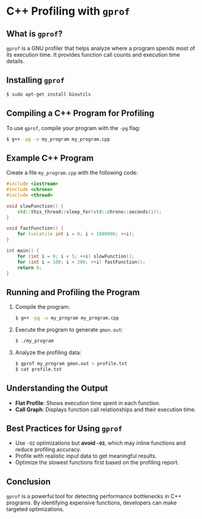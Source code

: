# C++ Profiling with `gprof`

## What is `gprof`?
`gprof` is a GNU profiler that helps analyze where a program spends most of its execution time. It provides function call counts and execution time details.

## Installing `gprof`
```sh
$ sudo apt-get install binutils
```

## Compiling a C++ Program for Profiling
To use `gprof`, compile your program with the `-pg` flag:
```sh
$ g++ -pg -o my_program my_program.cpp
```

## Example C++ Program
Create a file `my_program.cpp` with the following code:
```cpp
#include <iostream>
#include <chrono>
#include <thread>

void slowFunction() {
    std::this_thread::sleep_for(std::chrono::seconds(1));
}

void fastFunction() {
    for (volatile int i = 0; i < 1000000; ++i);
}

int main() {
    for (int i = 0; i < 5; ++i) slowFunction();
    for (int i = 100; i < 200; ++i) fastFunction();
    return 0;
}
```

## Running and Profiling the Program
1. Compile the program:
   ```sh
   $ g++ -pg -o my_program my_program.cpp
   ```
2. Execute the program to generate `gmon.out`:
   ```sh
   $ ./my_program
   ```
3. Analyze the profiling data:
   ```sh
   $ gprof my_program gmon.out > profile.txt
   $ cat profile.txt
   ```

## Understanding the Output
- **Flat Profile**: Shows execution time spent in each function.
- **Call Graph**: Displays function call relationships and their execution time.

## Best Practices for Using `gprof`
- Use `-O2` optimizations but **avoid `-O3`**, which may inline functions and reduce profiling accuracy.
- Profile with realistic input data to get meaningful results.
- Optimize the slowest functions first based on the profiling report.

## Conclusion
`gprof` is a powerful tool for detecting performance bottlenecks in C++ programs. By identifying expensive functions, developers can make targeted optimizations.
